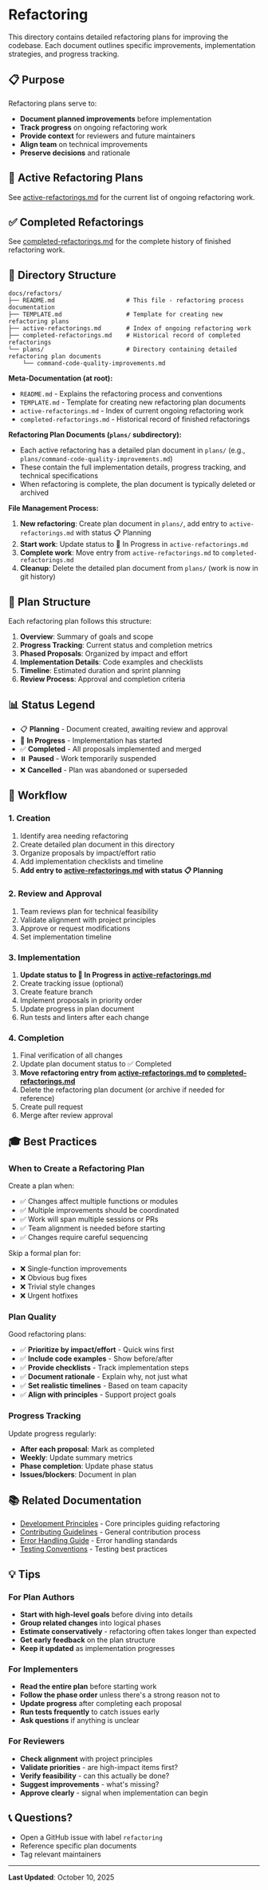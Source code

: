 # Refactoring

This directory contains detailed refactoring plans for improving the codebase. Each document outlines specific improvements, implementation strategies, and progress tracking.

## 📋 Purpose

Refactoring plans serve to:

- **Document planned improvements** before implementation
- **Track progress** on ongoing refactoring work
- **Provide context** for reviewers and future maintainers
- **Align team** on technical improvements
- **Preserve decisions** and rationale

## 📁 Active Refactoring Plans

See [active-refactorings.md](./active-refactorings.md) for the current list of ongoing refactoring work.

## ✅ Completed Refactorings

See [completed-refactorings.md](./completed-refactorings.md) for the complete history of finished refactoring work.

## 📂 Directory Structure

```text
docs/refactors/
├── README.md                    # This file - refactoring process documentation
├── TEMPLATE.md                  # Template for creating new refactoring plans
├── active-refactorings.md       # Index of ongoing refactoring work
├── completed-refactorings.md    # Historical record of completed refactorings
└── plans/                       # Directory containing detailed refactoring plan documents
    └── command-code-quality-improvements.md
```

**Meta-Documentation (at root):**

- `README.md` - Explains the refactoring process and conventions
- `TEMPLATE.md` - Template for creating new refactoring plan documents
- `active-refactorings.md` - Index of current ongoing refactoring work
- `completed-refactorings.md` - Historical record of finished refactorings

**Refactoring Plan Documents (`plans/` subdirectory):**

- Each active refactoring has a detailed plan document in `plans/` (e.g., `plans/command-code-quality-improvements.md`)
- These contain the full implementation details, progress tracking, and technical specifications
- When refactoring is complete, the plan document is typically deleted or archived

**File Management Process:**

1. **New refactoring**: Create plan document in `plans/`, add entry to `active-refactorings.md` with status 📋 Planning
2. **Start work**: Update status to 🚧 In Progress in `active-refactorings.md`
3. **Complete work**: Move entry from `active-refactorings.md` to `completed-refactorings.md`
4. **Cleanup**: Delete the detailed plan document from `plans/` (work is now in git history)

## 🎯 Plan Structure

Each refactoring plan follows this structure:

1. **Overview**: Summary of goals and scope
2. **Progress Tracking**: Current status and completion metrics
3. **Phased Proposals**: Organized by impact and effort
4. **Implementation Details**: Code examples and checklists
5. **Timeline**: Estimated duration and sprint planning
6. **Review Process**: Approval and completion criteria

## 📊 Status Legend

- 📋 **Planning** - Document created, awaiting review and approval
- 🚧 **In Progress** - Implementation has started
- ✅ **Completed** - All proposals implemented and merged
- ⏸️ **Paused** - Work temporarily suspended
- ❌ **Cancelled** - Plan was abandoned or superseded

## 🔄 Workflow

### 1. Creation

1. Identify area needing refactoring
2. Create detailed plan document in this directory
3. Organize proposals by impact/effort ratio
4. Add implementation checklists and timeline
5. **Add entry to [active-refactorings.md](./active-refactorings.md) with status 📋 Planning**

### 2. Review and Approval

1. Team reviews plan for technical feasibility
2. Validate alignment with project principles
3. Approve or request modifications
4. Set implementation timeline

### 3. Implementation

1. **Update status to 🚧 In Progress in [active-refactorings.md](./active-refactorings.md)**
2. Create tracking issue (optional)
3. Create feature branch
4. Implement proposals in priority order
5. Update progress in plan document
6. Run tests and linters after each change

### 4. Completion

1. Final verification of all changes
2. Update plan document status to ✅ Completed
3. **Move refactoring entry from [active-refactorings.md](./active-refactorings.md) to [completed-refactorings.md](./completed-refactorings.md)**
4. Delete the refactoring plan document (or archive if needed for reference)
5. Create pull request
6. Merge after review approval

## 🎓 Best Practices

### When to Create a Refactoring Plan

Create a plan when:

- ✅ Changes affect multiple functions or modules
- ✅ Multiple improvements should be coordinated
- ✅ Work will span multiple sessions or PRs
- ✅ Team alignment is needed before starting
- ✅ Changes require careful sequencing

Skip a formal plan for:

- ❌ Single-function improvements
- ❌ Obvious bug fixes
- ❌ Trivial style changes
- ❌ Urgent hotfixes

### Plan Quality

Good refactoring plans:

- ✅ **Prioritize by impact/effort** - Quick wins first
- ✅ **Include code examples** - Show before/after
- ✅ **Provide checklists** - Track implementation steps
- ✅ **Document rationale** - Explain why, not just what
- ✅ **Set realistic timelines** - Based on team capacity
- ✅ **Align with principles** - Support project goals

### Progress Tracking

Update progress regularly:

- **After each proposal**: Mark as completed
- **Weekly**: Update summary metrics
- **Phase completion**: Update phase status
- **Issues/blockers**: Document in plan

## 📚 Related Documentation

- [Development Principles](../development-principles.md) - Core principles guiding refactoring
- [Contributing Guidelines](../contributing/README.md) - General contribution process
- [Error Handling Guide](../contributing/error-handling.md) - Error handling standards
- [Testing Conventions](../contributing/testing.md) - Testing best practices

## 💡 Tips

### For Plan Authors

- **Start with high-level goals** before diving into details
- **Group related changes** into logical phases
- **Estimate conservatively** - refactoring often takes longer than expected
- **Get early feedback** on the plan structure
- **Keep it updated** as implementation progresses

### For Implementers

- **Read the entire plan** before starting work
- **Follow the phase order** unless there's a strong reason not to
- **Update progress** after completing each proposal
- **Run tests frequently** to catch issues early
- **Ask questions** if anything is unclear

### For Reviewers

- **Check alignment** with project principles
- **Validate priorities** - are high-impact items first?
- **Verify feasibility** - can this actually be done?
- **Suggest improvements** - what's missing?
- **Approve clearly** - signal when implementation can begin

## 📞 Questions?

- Open a GitHub issue with label `refactoring`
- Reference specific plan documents
- Tag relevant maintainers

---

**Last Updated**: October 10, 2025
